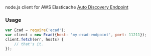node.js client for AWS Elasticache [Auto Discovery Endpoint](http://docs.aws.amazon.com/AmazonElastiCache/latest/UserGuide/AutoDiscovery.html)

### Usage

```javascript
var Ecad = require('ecad');
var client = new Ecad({host: 'my-ecad-endpoint', port: 11211});
client.fetch(err, hosts) {
    // that's it.
});
```
